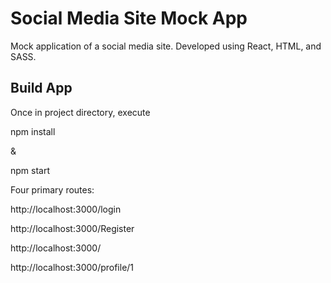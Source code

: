 # Social Media Site Mock App

Mock application of a social media site. Developed using React, HTML, and SASS. 

## Build App

Once in project directory, execute

npm install

&

npm start

Four primary routes:


http://localhost:3000/login

http://localhost:3000/Register

http://localhost:3000/

http://localhost:3000/profile/1


